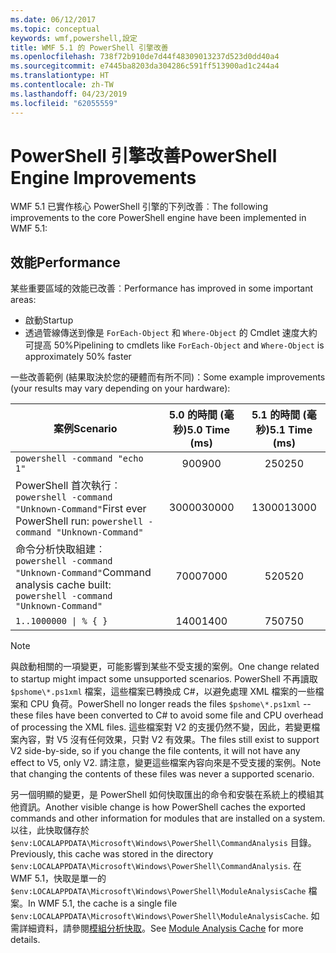 ```yaml
---
ms.date: 06/12/2017
ms.topic: conceptual
keywords: wmf,powershell,設定
title: WMF 5.1 的 PowerShell 引擎改善
ms.openlocfilehash: 738f72b910de7d44f48309013237d523d0dd40a4
ms.sourcegitcommit: e7445ba8203da304286c591ff513900ad1c244a4
ms.translationtype: HT
ms.contentlocale: zh-TW
ms.lasthandoff: 04/23/2019
ms.locfileid: "62055559"
---
```

# <a name="powershell-engine-improvements"></a><span data-ttu-id="78df4-103">PowerShell 引擎改善</span><span class="sxs-lookup"><span data-stu-id="78df4-103">PowerShell Engine Improvements</span></span>

<span data-ttu-id="78df4-104">WMF 5.1 已實作核心 PowerShell 引擎的下列改善︰</span><span class="sxs-lookup"><span data-stu-id="78df4-104">The following improvements to the core PowerShell engine have been implemented in WMF 5.1:</span></span>

## <a name="performance"></a><span data-ttu-id="78df4-105">效能</span><span class="sxs-lookup"><span data-stu-id="78df4-105">Performance</span></span>

<span data-ttu-id="78df4-106">某些重要區域的效能已改善︰</span><span class="sxs-lookup"><span data-stu-id="78df4-106">Performance has improved in some important areas:</span></span>

- <span data-ttu-id="78df4-107">啟動</span><span class="sxs-lookup"><span data-stu-id="78df4-107">Startup</span></span>
- <span data-ttu-id="78df4-108">透過管線傳送到像是 `ForEach-Object` 和 `Where-Object` 的 Cmdlet 速度大約可提高 50%</span><span class="sxs-lookup"><span data-stu-id="78df4-108">Pipelining to cmdlets like `ForEach-Object` and `Where-Object` is approximately 50% faster</span></span>

<span data-ttu-id="78df4-109">一些改善範例 (結果取決於您的硬體而有所不同)：</span><span class="sxs-lookup"><span data-stu-id="78df4-109">Some example improvements (your results may vary depending on your hardware):</span></span>

| <span data-ttu-id="78df4-110">案例</span><span class="sxs-lookup"><span data-stu-id="78df4-110">Scenario</span></span> | <span data-ttu-id="78df4-111">5.0 的時間 (毫秒)</span><span class="sxs-lookup"><span data-stu-id="78df4-111">5.0 Time (ms)</span></span> | <span data-ttu-id="78df4-112">5.1 的時間 (毫秒)</span><span class="sxs-lookup"><span data-stu-id="78df4-112">5.1 Time (ms)</span></span> |
| -------- | :---------------: | :---------------: |
| `powershell -command "echo 1"` | <span data-ttu-id="78df4-113">900</span><span class="sxs-lookup"><span data-stu-id="78df4-113">900</span></span> | <span data-ttu-id="78df4-114">250</span><span class="sxs-lookup"><span data-stu-id="78df4-114">250</span></span> |
| <span data-ttu-id="78df4-115">PowerShell 首次執行︰`powershell -command "Unknown-Command"`</span><span class="sxs-lookup"><span data-stu-id="78df4-115">First ever PowerShell run: `powershell -command "Unknown-Command"`</span></span> | <span data-ttu-id="78df4-116">30000</span><span class="sxs-lookup"><span data-stu-id="78df4-116">30000</span></span> | <span data-ttu-id="78df4-117">13000</span><span class="sxs-lookup"><span data-stu-id="78df4-117">13000</span></span> |
| <span data-ttu-id="78df4-118">命令分析快取組建︰`powershell -command "Unknown-Command"`</span><span class="sxs-lookup"><span data-stu-id="78df4-118">Command analysis cache built: `powershell -command "Unknown-Command"`</span></span> | <span data-ttu-id="78df4-119">7000</span><span class="sxs-lookup"><span data-stu-id="78df4-119">7000</span></span> | <span data-ttu-id="78df4-120">520</span><span class="sxs-lookup"><span data-stu-id="78df4-120">520</span></span> |
| <code>1..1000000 &#124; % { }</code> | <span data-ttu-id="78df4-121">1400</span><span class="sxs-lookup"><span data-stu-id="78df4-121">1400</span></span> | <span data-ttu-id="78df4-122">750</span><span class="sxs-lookup"><span data-stu-id="78df4-122">750</span></span> |

> [!Note]
> <span data-ttu-id="78df4-123">與啟動相關的一項變更，可能影響到某些不受支援的案例。</span><span class="sxs-lookup"><span data-stu-id="78df4-123">One change related to startup might impact some unsupported scenarios.</span></span>
> <span data-ttu-id="78df4-124">PowerShell 不再讀取 `$pshome\*.ps1xml` 檔案，這些檔案已轉換成 C#，以避免處理 XML 檔案的一些檔案和 CPU 負荷。</span><span class="sxs-lookup"><span data-stu-id="78df4-124">PowerShell no longer reads the files `$pshome\*.ps1xml` -- these files have been converted to C# to avoid some file and CPU overhead of processing the XML files.</span></span>
> <span data-ttu-id="78df4-125">這些檔案對 V2 的支援仍然不變，因此，若變更檔案內容，對 V5 沒有任何效果，只對 V2 有效果。</span><span class="sxs-lookup"><span data-stu-id="78df4-125">The files still exist to support V2 side-by-side, so if you change the file contents, it will not have any effect to V5, only V2.</span></span>
> <span data-ttu-id="78df4-126">請注意，變更這些檔案內容向來是不受支援的案例。</span><span class="sxs-lookup"><span data-stu-id="78df4-126">Note that changing the contents of these files was never a supported scenario.</span></span>

<span data-ttu-id="78df4-127">另一個明顯的變更，是 PowerShell 如何快取匯出的命令和安裝在系統上的模組其他資訊。</span><span class="sxs-lookup"><span data-stu-id="78df4-127">Another visible change is how PowerShell caches the exported commands and other information for modules that are installed on a system.</span></span>
<span data-ttu-id="78df4-128">以往，此快取儲存於 `$env:LOCALAPPDATA\Microsoft\Windows\PowerShell\CommandAnalysis` 目錄。</span><span class="sxs-lookup"><span data-stu-id="78df4-128">Previously, this cache was stored in the directory `$env:LOCALAPPDATA\Microsoft\Windows\PowerShell\CommandAnalysis`.</span></span>
<span data-ttu-id="78df4-129">在 WMF 5.1，快取是單一的 `$env:LOCALAPPDATA\Microsoft\Windows\PowerShell\ModuleAnalysisCache` 檔案。</span><span class="sxs-lookup"><span data-stu-id="78df4-129">In WMF 5.1, the cache is a single file `$env:LOCALAPPDATA\Microsoft\Windows\PowerShell\ModuleAnalysisCache`.</span></span>
<span data-ttu-id="78df4-130">如需詳細資料，請參閱[模組分析快取](scenarios-features.md#module-analysis-cache)。</span><span class="sxs-lookup"><span data-stu-id="78df4-130">See [Module Analysis Cache](scenarios-features.md#module-analysis-cache) for more details.</span></span>